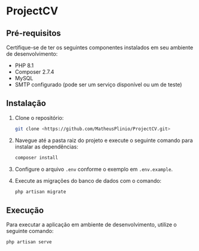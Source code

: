 # ProjectCV

## Pré-requisitos

Certifique-se de ter os seguintes componentes instalados em seu ambiente de desenvolvimento:

- PHP 8.1
- Composer 2.7.4
- MySQL
- SMTP configurado (pode ser um serviço disponível ou um de teste)

## Instalação

1. Clone o repositório:

    ```bash
    git clone <https://github.com/MatheusPlinio/ProjectCV.git>
    ```

2. Navegue até a pasta raiz do projeto e execute o seguinte comando para instalar as dependências:

    ```bash
    composer install
    ```

3. Configure o arquivo `.env` conforme o exemplo em `.env.example`.

4. Execute as migrações do banco de dados com o comando:

    ```bash
    php artisan migrate
    ```

## Execução

Para executar a aplicação em ambiente de desenvolvimento, utilize o seguinte comando:

```bash
php artisan serve
